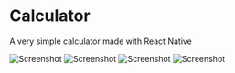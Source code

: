 # Calculator
A very simple calculator made with React Native


![Screenshot](Screenshots/Calculator1.jpg)
![Screenshot](Screenshots/Calculator2.jpg)
![Screenshot](Screenshots/Calculator3.jpg)
![Screenshot](Screenshots/Calculator4.jpg)